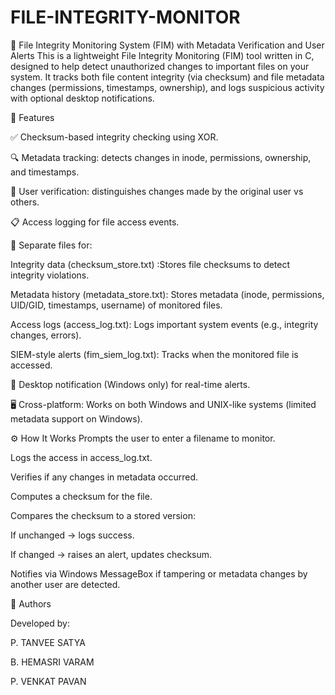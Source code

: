 # FILE-INTEGRITY-MONITOR

🔐 File Integrity Monitoring System (FIM) with Metadata Verification and User Alerts
This is a lightweight File Integrity Monitoring (FIM) tool written in C, designed to help detect unauthorized changes to important files on your system. It tracks both file content integrity (via checksum) and file metadata changes (permissions, timestamps, ownership), and logs suspicious activity with optional desktop notifications.


🧩 Features

✅ Checksum-based integrity checking using XOR.

🔍 Metadata tracking: detects changes in inode, permissions, ownership, and timestamps.

👤 User verification: distinguishes changes made by the original user vs others.

📋 Access logging for file access events.

📁 Separate files for:

Integrity data (checksum_store.txt) :Stores file checksums to detect integrity violations.

Metadata history (metadata_store.txt): Stores metadata (inode, permissions, UID/GID, timestamps, username) of monitored files.

Access logs (access_log.txt): Logs important system events (e.g., integrity changes, errors).

SIEM-style alerts (fim_siem_log.txt): Tracks when the monitored file is accessed.

🚨 Desktop notification (Windows only) for real-time alerts.

🖥️ Cross-platform: Works on both Windows and UNIX-like systems (limited metadata support on Windows).


⚙️ How It Works
Prompts the user to enter a filename to monitor.

Logs the access in access_log.txt.

Verifies if any changes in metadata occurred.

Computes a checksum for the file.

Compares the checksum to a stored version:

If unchanged → logs success.

If changed → raises an alert, updates checksum.

Notifies via Windows MessageBox if tampering or metadata changes by another user are detected.


👤 Authors

Developed by:

P. TANVEE SATYA

B. HEMASRI VARAM

P. VENKAT PAVAN
